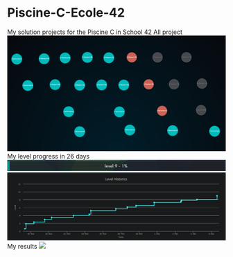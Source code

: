 # Piscine-C-Ecole-42
My solution projects for the Piscine C in School 42
All project
![](/img/holy_graph.png)
My level progress in 26 days
![](/img/level.png)
![](/img/level_history.png)
My results
![](/img/result.png)

